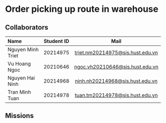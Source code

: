 # Order picking up route in warehouse


## Collaborators 
| Name                         | Student ID       | Mail                                      |
| :---                         |    :----:        |          :---:                            |
| Nguyen Minh Triet            | 20214975         | triet.nm20214975@sis.hust.edu.vn          |
| Vu Hoang Ngoc                | 20210646         | ngoc.vh20210646@sis.hust.edu.vn           |
| Nguyen Hai Ninh              | 20214968         | ninh.nh20214968@sis.hust.edu.vn           |
| Tran Minh Tuan               | 20214978         | tuan.tm20214978@sis.hust.edu.vn           |

## Missions

